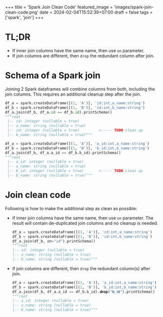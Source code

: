 +++
title = 'Spark Join Clean Code'
featured_image = 'images/spark-join-clean-code.png'
date = 2024-02-04T15:52:39+07:00
draft = false
tags = ['spark', 'join']
+++
# TL;DR
* If inner join columns have the same name, then use `on` parameter.
* If join columns are different, then `drop` the redundant column after join.

# Schema of a Spark join
Joining 2 Spark dataframes will combine columns from both, including the join columns. This requires an additional cleanup step after the join.

```python
df_a = spark.createDataFrame([(1, 'A')], 'id:int,a_name:string')
df_b = spark.createDataFrame([(1, 'B')], 'id:int,b_name:string')
df_a.join(df_b, df_a.id == df_b.id).printSchema()
"""root
 |-- id: integer (nullable = true)
 |-- a_name: string (nullable = true)
 |-- id: integer (nullable = true)         <----- TODO clean up
 |-- b_name: string (nullable = true)"""

df_a = spark.createDataFrame([(1, 'A')], 'a_id:int,a_name:string')
df_b = spark.createDataFrame([(1, 'B')], 'b_id:int,b_name:string')
df_a.join(df_b, df_a.a_id == df_b.b_id).printSchema()
"""root
 |-- a_id: integer (nullable = true)
 |-- a_name: string (nullable = true)
 |-- b_id: integer (nullable = true)       <----- TODO clean up
 |-- b_name: string (nullable = true)"""
```

# Join clean code
Following is how to make the additional step as clean as possible:

* If inner join columns have the same name, then use `on` parameter. The result will contain de-duplicated join columns and no cleanup is needed.
    ```python
    df_a = spark.createDataFrame([(1, 'A')], 'id:int,a_name:string')
    df_b = spark.createDataFrame([(1, 'B')], 'id:int,b_name:string')
    df_a.join(df_b, on="id").printSchema()
    """root
    |-- id: integer (nullable = true)
    |-- a_name: string (nullable = true)
    |-- b_name: string (nullable = true)"""
    ```

* If join columns are different, then `drop` the redundant column(s) after join.
    ```python
    df_a = spark.createDataFrame([(1, 'A')], 'a_id:int,a_name:string')
    df_b = spark.createDataFrame([(1, 'B')], 'b_id:int,b_name:string')
    df_a.join(df_b, df_a.a_id == df_b.b_id).𝐝𝐫𝐨𝐩("𝐛_𝐢𝐝").printSchema()
    """root
    |-- a_id: integer (nullable = true)
    |-- a_name: string (nullable = true)
    |-- b_name: string (nullable = true)"""
    ```
